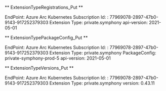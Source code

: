 ** ExtensionTypeRegistrations_Put **

EndPoint: Azure Arc Kubernetes
Subscription Id: : 77969078-2897-47b0-9143-917252379303
Extension Type: private.symphony
api-version: 2021-05-01


** ExtensionTypePackageConfig_Put **

EndPoint: Azure Arc Kubernetes
Subscription Id: : 77969078-2897-47b0-9143-917252379303
Extension Type: private.symphony
PackageConfig:  private-symphony-prod-5
api-version: 2021-05-01


** ExtensionTypeVersions_Put **

EndPoint: Azure Arc Kubernetes
Subscription Id: : 77969078-2897-47b0-9143-917252379303
Extension Type: private.symphony
version: 0.43.11
